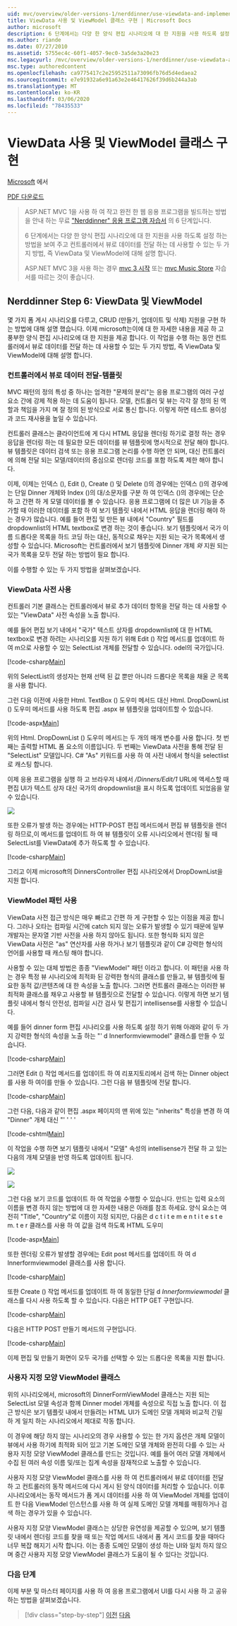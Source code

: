 ```yaml
---
uid: mvc/overview/older-versions-1/nerddinner/use-viewdata-and-implement-viewmodel-classes
title: ViewData 사용 및 ViewModel 클래스 구현 | Microsoft Docs
author: microsoft
description: 6 단계에서는 다양 한 양식 편집 시나리오에 대 한 지원을 사용 하도록 설정 하는 방법을 보여 주고 컨트롤러에서 뷰로 데이터를 전달 하는 데 사용할 수 있는 두 가지 방법에 대해 설명 합니다.
ms.author: riande
ms.date: 07/27/2010
ms.assetid: 5755ec4c-60f1-4057-9ec0-3a5de3a20e23
msc.legacyurl: /mvc/overview/older-versions-1/nerddinner/use-viewdata-and-implement-viewmodel-classes
msc.type: authoredcontent
ms.openlocfilehash: ca9775417c2e25952511a73096fb76d5d4edaea2
ms.sourcegitcommit: e7e91932a6e91a63e2e46417626f39d6b244a3ab
ms.translationtype: MT
ms.contentlocale: ko-KR
ms.lasthandoff: 03/06/2020
ms.locfileid: "78435533"
---
```

# <a name="use-viewdata-and-implement-viewmodel-classes"></a>ViewData 사용 및 ViewModel 클래스 구현

[Microsoft](https://github.com/microsoft) 에서

[PDF 다운로드](http://aspnetmvcbook.s3.amazonaws.com/aspnetmvc-nerdinner_v1.pdf)

> ASP.NET MVC 1을 사용 하 여 작고 완전 한 웹 응용 프로그램을 빌드하는 방법을 안내 하는 무료 ["Nerddinner" 응용 프로그램 자습서](introducing-the-nerddinner-tutorial.md) 의 6 단계입니다.
> 
> 6 단계에서는 다양 한 양식 편집 시나리오에 대 한 지원을 사용 하도록 설정 하는 방법을 보여 주고 컨트롤러에서 뷰로 데이터를 전달 하는 데 사용할 수 있는 두 가지 방법, 즉 ViewData 및 ViewModel에 대해 설명 합니다.
> 
> ASP.NET MVC 3을 사용 하는 경우 [mvc 3 시작](../../older-versions/getting-started-with-aspnet-mvc3/cs/intro-to-aspnet-mvc-3.md) 또는 [mvc Music Store](../../older-versions/mvc-music-store/mvc-music-store-part-1.md) 자습서를 따르는 것이 좋습니다.

## <a name="nerddinner-step-6-viewdata-and-viewmodel"></a>Nerddinner Step 6: ViewData 및 ViewModel

몇 가지 폼 게시 시나리오를 다루고, CRUD (만들기, 업데이트 및 삭제) 지원을 구현 하는 방법에 대해 설명 했습니다. 이제 microsoft는이에 대 한 자세한 내용을 제공 하 고 풍부한 양식 편집 시나리오에 대 한 지원을 제공 합니다. 이 작업을 수행 하는 동안 컨트롤러에서 뷰로 데이터를 전달 하는 데 사용할 수 있는 두 가지 방법, 즉 ViewData 및 ViewModel에 대해 설명 합니다.

### <a name="passing-data-from-controllers-to-view-templates"></a>컨트롤러에서 뷰로 데이터 전달-템플릿

MVC 패턴의 정의 특성 중 하나는 엄격한 "문제의 분리"는 응용 프로그램의 여러 구성 요소 간에 강제 적용 하는 데 도움이 됩니다. 모델, 컨트롤러 및 뷰는 각각 잘 정의 된 역할과 책임을 가지 며 잘 정의 된 방식으로 서로 통신 합니다. 이렇게 하면 테스트 용이성과 코드 재사용을 높일 수 있습니다.

컨트롤러 클래스는 클라이언트에 게 다시 HTML 응답을 렌더링 하기로 결정 하는 경우 응답을 렌더링 하는 데 필요한 모든 데이터를 뷰 템플릿에 명시적으로 전달 해야 합니다. 뷰 템플릿은 데이터 검색 또는 응용 프로그램 논리를 수행 하면 안 되며, 대신 컨트롤러에 의해 전달 되는 모델/데이터의 중심으로 렌더링 코드를 포함 하도록 제한 해야 합니다.

이제, 이제는 인덱스 (), Edit (), Create () 및 Delete ()의 경우에는 인덱스 ()의 경우에는 단일 Dinner 개체와 Index ()의 대/소문자를 구분 하 여 인덱스 ()의 경우에는 단순 하 고 간편 하 게 모델 데이터를 볼 수 있습니다. 응용 프로그램에 더 많은 UI 기능을 추가할 때 이러한 데이터를 포함 하 여 보기 템플릿 내에서 HTML 응답을 렌더링 해야 하는 경우가 많습니다. 예를 들어 편집 및 만든 뷰 내에서 "Country" 필드를 dropdownlist의 HTML textbox로 변경 하는 것이 좋습니다. 보기 템플릿에서 국가 이름 드롭다운 목록을 하드 코딩 하는 대신, 동적으로 채우는 지원 되는 국가 목록에서 생성할 수 있습니다. Microsoft는 컨트롤러에서 보기 템플릿에 Dinner 개체 *와* 지원 되는 국가 목록을 모두 전달 하는 방법이 필요 합니다.

이를 수행할 수 있는 두 가지 방법을 살펴보겠습니다.

### <a name="using-the-viewdata-dictionary"></a>ViewData 사전 사용

컨트롤러 기본 클래스는 컨트롤러에서 뷰로 추가 데이터 항목을 전달 하는 데 사용할 수 있는 "ViewData" 사전 속성을 노출 합니다.

예를 들어 편집 보기 내에서 "국가" 텍스트 상자를 dropdownlist에 대 한 HTML textbox로 변경 하려는 시나리오를 지원 하기 위해 Edit () 작업 메서드를 업데이트 하 여 m으로 사용할 수 있는 SelectList 개체를 전달할 수 있습니다. odel의 국가입니다.

[!code-csharp[Main](use-viewdata-and-implement-viewmodel-classes/samples/sample1.cs)]

위의 SelectList의 생성자는 현재 선택 된 값 뿐만 아니라 드롭다운 목록을 채울 군 목록을 사용 합니다.

그런 다음 이전에 사용한 Html. TextBox () 도우미 메서드 대신 Html. DropDownList () 도우미 메서드를 사용 하도록 편집 .aspx 뷰 템플릿을 업데이트할 수 있습니다.

[!code-aspx[Main](use-viewdata-and-implement-viewmodel-classes/samples/sample2.aspx)]

위의 Html. DropDownList () 도우미 메서드는 두 개의 매개 변수를 사용 합니다. 첫 번째는 출력할 HTML 폼 요소의 이름입니다. 두 번째는 ViewData 사전을 통해 전달 된 "SelectList" 모델입니다. C# "As" 키워드를 사용 하 여 사전 내에서 형식을 selectlist로 캐스팅 합니다.

이제 응용 프로그램을 실행 하 고 브라우저 내에서 */Dinners/Edit/1* URL에 액세스할 때 편집 UI가 텍스트 상자 대신 국가의 dropdownlist을 표시 하도록 업데이트 되었음을 알 수 있습니다.

![](use-viewdata-and-implement-viewmodel-classes/_static/image1.png)

또한 오류가 발생 하는 경우에는 HTTP-POST 편집 메서드에서 편집 뷰 템플릿을 렌더링 하므로,이 메서드를 업데이트 하 여 뷰 템플릿이 오류 시나리오에서 렌더링 될 때 SelectList를 ViewData에 추가 하도록 할 수 있습니다.

[!code-csharp[Main](use-viewdata-and-implement-viewmodel-classes/samples/sample3.cs)]

그리고 이제 microsoft의 DinnersController 편집 시나리오에서 DropDownList을 지원 합니다.

### <a name="using-a-viewmodel-pattern"></a>ViewModel 패턴 사용

ViewData 사전 접근 방식은 매우 빠르고 간편 하 게 구현할 수 있는 이점을 제공 합니다. 그러나 오타는 컴파일 시간에 catch 되지 않는 오류가 발생할 수 있기 때문에 일부 개발자는 문자열 기반 사전을 사용 하지 않아도 됩니다. 또한 형식화 되지 않은 ViewData 사전은 "as" 연산자를 사용 하거나 보기 템플릿과 같이 C# 강력한 형식의 언어를 사용할 때 캐스팅 해야 합니다.

사용할 수 있는 대체 방법은 종종 "ViewModel" 패턴 이라고 합니다. 이 패턴을 사용 하는 경우 특정 뷰 시나리오에 최적화 된 강력한 형식의 클래스를 만들고, 뷰 템플릿에 필요한 동적 값/콘텐츠에 대 한 속성을 노출 합니다. 그러면 컨트롤러 클래스는 이러한 뷰 최적화 클래스를 채우고 사용할 뷰 템플릿으로 전달할 수 있습니다. 이렇게 하면 보기 템플릿 내에서 형식 안전성, 컴파일 시간 검사 및 편집기 intellisense를 사용할 수 있습니다.

예를 들어 dinner form 편집 시나리오를 사용 하도록 설정 하기 위해 아래와 같이 두 가지 강력한 형식의 속성을 노출 하는 "' d Innerformviewmodel" 클래스를 만들 수 있습니다.

[!code-csharp[Main](use-viewdata-and-implement-viewmodel-classes/samples/sample4.cs)]

그러면 Edit () 작업 메서드를 업데이트 하 여 리포지토리에서 검색 하는 Dinner object를 사용 하 여이를 만들 수 있습니다. 그런 다음 뷰 템플릿에 전달 합니다.

[!code-csharp[Main](use-viewdata-and-implement-viewmodel-classes/samples/sample5.cs)]

그런 다음, 다음과 같이 편집 .aspx 페이지의 맨 위에 있는 "inherits" 특성을 변경 하 여 "Dinner" 개체 대신 "' ' ' '

[!code-cshtml[Main](use-viewdata-and-implement-viewmodel-classes/samples/sample6.cshtml)]

이 작업을 수행 하면 보기 템플릿 내에서 "모델" 속성의 intellisense가 전달 하 고 있는 다음의 개체 모델을 반영 하도록 업데이트 됩니다.

![](use-viewdata-and-implement-viewmodel-classes/_static/image2.png)

![](use-viewdata-and-implement-viewmodel-classes/_static/image3.png)

그런 다음 보기 코드를 업데이트 하 여 작업을 수행할 수 있습니다. 만드는 입력 요소의 이름을 변경 하지 않는 방법에 대 한 자세한 내용은 아래를 참조 하세요. 양식 요소는 여전히 "Title", "Country"로 이름이 지정 되지만, 다음은 d c t i t e m e n t i t e s t e m. t e r 클래스를 사용 하 여 값을 검색 하도록 HTML 도우미

[!code-aspx[Main](use-viewdata-and-implement-viewmodel-classes/samples/sample7.aspx)]

또한 렌더링 오류가 발생할 경우에는 Edit post 메서드를 업데이트 하 여 d Innerformviewmodel 클래스를 사용 합니다.

[!code-csharp[Main](use-viewdata-and-implement-viewmodel-classes/samples/sample8.cs)]

또한 Create () 작업 메서드를 업데이트 하 여 동일한 단일 d *Innerformviewmodel* 클래스를 다시 사용 하도록 할 수 있습니다. 다음은 HTTP GET 구현입니다.

[!code-csharp[Main](use-viewdata-and-implement-viewmodel-classes/samples/sample9.cs)]

다음은 HTTP POST 만들기 메서드의 구현입니다.

[!code-csharp[Main](use-viewdata-and-implement-viewmodel-classes/samples/sample10.cs)]

이제 편집 및 만들기 화면이 모두 국가를 선택할 수 있는 드롭다운 목록을 지원 합니다.

### <a name="custom-shaped-viewmodel-classes"></a>사용자 지정 모양 ViewModel 클래스

위의 시나리오에서, microsoft의 DinnerFormViewModel 클래스는 지원 되는 SelectList 모델 속성과 함께 Dinner model 개체를 속성으로 직접 노출 합니다. 이 접근 방식은 보기 템플릿 내에서 만들려는 HTML UI가 도메인 모델 개체와 비교적 긴밀 하 게 일치 하는 시나리오에서 제대로 작동 합니다.

이 경우에 해당 하지 않는 시나리오의 경우 사용할 수 있는 한 가지 옵션은 개체 모델이 뷰에서 사용 하기에 최적화 되어 있고 기본 도메인 모델 개체와 완전히 다를 수 있는 사용자 지정 모양 ViewModel 클래스를 만드는 것입니다. 예를 들어 여러 모델 개체에서 수집 된 여러 속성 이름 및/또는 집계 속성을 잠재적으로 노출할 수 있습니다.

사용자 지정 모양 ViewModel 클래스를 사용 하 여 컨트롤러에서 뷰로 데이터를 전달 하 고 컨트롤러의 동작 메서드에 다시 게시 된 양식 데이터를 처리할 수 있습니다. 이후 시나리오에서는 동작 메서드가 폼 게시 데이터를 사용 하 여 ViewModel 개체를 업데이트 한 다음 ViewModel 인스턴스를 사용 하 여 실제 도메인 모델 개체를 매핑하거나 검색 하는 경우가 있을 수 있습니다.

사용자 지정 모양 ViewModel 클래스는 상당한 유연성을 제공할 수 있으며, 보기 템플릿 내에서 렌더링 코드를 찾을 때 또는 작업 메서드 내에서 폼 게시 코드를 찾을 때마다 너무 복잡 해지기 시작 합니다. 이는 종종 도메인 모델이 생성 하는 UI와 일치 하지 않으며 중간 사용자 지정 모양 ViewModel 클래스가 도움이 될 수 있다는 것입니다.

### <a name="next-step"></a>다음 단계

이제 부분 및 마스터 페이지를 사용 하 여 응용 프로그램에서 UI를 다시 사용 하 고 공유 하는 방법을 살펴보겠습니다.

> [!div class="step-by-step"]
> [이전](provide-crud-create-read-update-delete-data-form-entry-support.md)
> [다음](re-use-ui-using-master-pages-and-partials.md)

